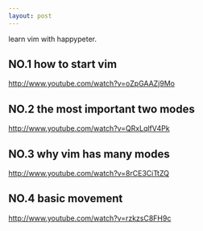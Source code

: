 ```yaml
---
layout: post
---
```


learn vim with happypeter.

## NO.1 how to start vim 
<http://www.youtube.com/watch?v=oZpGAAZj9Mo>

## NO.2 the most important two modes
<http://www.youtube.com/watch?v=QRxLqlfV4Pk>

## NO.3 why vim has many modes
<http://www.youtube.com/watch?v=8rCE3CiTtZQ>

## NO.4 basic movement
<http://www.youtube.com/watch?v=rzkzsC8FH9c>

